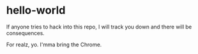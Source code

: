 # hello-world
If anyone tries to hack into this repo, I will track you down and there will be consequences.

For realz, yo. I'mma bring the Chrome.
